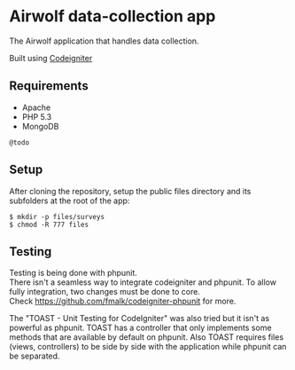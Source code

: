 # Airwolf data-collection app

The Airwolf application that handles data collection.

Built using [Codeigniter](http://ellislab.com/codeigniter)


## Requirements
- Apache
- PHP 5.3
- MongoDB

`@todo`


## Setup

After cloning the repository, setup the public files directory and its subfolders at the root of the app:
```
$ mkdir -p files/surveys
$ chmod -R 777 files
```

## Testing
Testing is being done with phpunit.  
There isn't a seamless way to integrate codeigniter and phpunit. To allow fully integration, two changes must be done to core.  
Check https://github.com/fmalk/codeigniter-phpunit for more.

The "TOAST - Unit Testing for CodeIgniter" was also tried but it isn't as powerful as phpunit. TOAST has a controller that only implements some methods that are available by default on phpunit. Also TOAST requires files (views, controllers) to be side by side with the application while phpunit can be separated. 